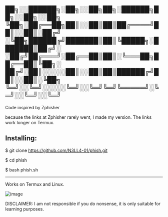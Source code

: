 
██╗░░██████╗░██╗░░██╗██╗░██████╗██╗░░██╗░░██╗
╚██╗░██╔══██╗██║░░██║██║██╔════╝██║░░██║░██╔╝
░╚██╗██████╔╝███████║██║╚█████╗░███████║██╔╝░
░██╔╝██╔═══╝░██╔══██║██║░╚═══██╗██╔══██║╚██╗░
██╔╝░██║░░░░░██║░░██║██║██████╔╝██║░░██║░╚██╗
╚═╝░░╚═╝░░░░░╚═╝░░╚═╝╚═╝╚═════╝░╚═╝░░╚═╝░░╚═╝
-------------------------------------------
Code inspired by Zphisher

because the links at Zphisher rarely went, I made my version. 
The links work longer on Termux.

Installing:
------------------------------------------

$ git clone https://github.com/N3LL4-01/phish.git

$ cd phish

$ bash phish.sh

------------------------------------------
Works on Termux and Linux.

![image](https://user-images.githubusercontent.com/38042163/143939900-404f4fc5-2a5d-43d0-aaa8-893ec6457d58.png)


DISCLAIMER: I am not responsible if you do nonsense, it is only suitable for learning purposes.


